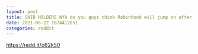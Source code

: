 ```yaml
--- 
layout: post 
title: SHIB HOLDERS WYA do you guys think Robinhood will jump on after coinbase fixes their issues 
date: 2021-06-22 1624412051 
categories: reddit 
--- 
```

https://redd.it/o62k50